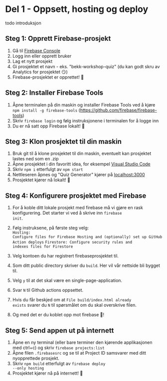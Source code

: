 # Del 1 - Oppsett, hosting og deploy

todo introduksjon

## Steg 1: Opprett Firebase-prosjekt

1. Gå til [Firebase Console](https://console.firebase.google.com)
2. Logg inn eller opprett bruker
3. Lag et nytt prosjekt
4. Gi prosjektet et navn - eks. "bekk-workshop-quiz" (du kan godt skru av Analytics for prosjektet 😏)
5. Firebase-prosjektet er opprettet! 🎉

## Steg 2: Installer Firebase Tools

1. Åpne terminalen på din maskin og installer Firebase Tools ved å kjøre <code>npm install -g firebase-tools</code> (https://github.com/firebase/firebase-tools)
2. Skriv <code>firebase login</code> og følg instruksjonene i terminalen for å logge inn
3. Du er nå satt opp Firebase lokalt! 🎉

## Steg 3: Klon prosjektet til din maskin

1. Bruk git til å klone prosjektet til din maskin, eventuelt kan prosjektet lastes ned som en .zip
2. Åpne prosjektet i din favoritt idea, for eksempel [Visual Studio Code](https://code.visualstudio.com/)
3. Skriv <code>npm i</code> etterfulgt av <code>npm start</code>
4. Nettleseren åpnes og "Quiz Generator" kjører på [localhost:3000](http://localhost:3000/)
5. Prosjektet kjører nå lokalt! 🎉

## Steg 4: Konfigurere prosjektet med Firebase

1. For å koble ditt lokale prosjekt med firebase må vi gjøre en rask konfigurering. Det starter vi ved å skrive inn
   <code>firebase init</code>.
2. Følg instruksene, på første steg velg: <br />
<code>Hosting: Configure files for Firebase Hosting and (optionally) set up GitHub Action deploys</code>
<code>Firestore: Configure security rules and indexes files for Firestore</code> <br />

3. Velg kontoen du har registrert firebaseprosjektet til.
4. Som ditt public directory skriver du <code>build</code>. Her vil vår nettside bli bygget til.
5. Velg <code>y</code> til at det skal være en single-page-application.
6. Svar <code>N</code> til Github actions oppsettet.
7. Hvis du får beskjed om at <code>File build/index.html already exists</code> svarer du <code>N</code> til spørsmålet om du skal overskrive filen.
8. Og med det er du koblet opp mot firebase 🎉!

## Steg 5: Send appen ut på internett

1. Åpne en ny terminal (eller bare terminer den kjørende applikasjonen med ctrl+c) og skriv <code>firebase projects:list</code>
2. Åpne filen <code>.firebasesrc</code> og se til at Project ID samsvarer med ditt nyopprettede prosjekt.
3. Skriv <code>npm build</code> etterfulgt av <code>firebase deploy --only hosting</code>
4. Prosjektet kjører nå på internett! 🎉
